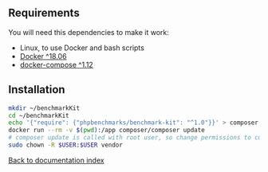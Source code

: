 Requirements
-

You will need this dependencies to make it work:
* Linux, to use Docker and bash scripts
* [Docker ^18.06](https://docs.docker.com/install/)
* [docker-compose ^1.12](https://docs.docker.com/compose/install/)

Installation
-

```bash
mkdir ~/benchmarkKit
cd ~/benchmarkKit
echo '{"require": {"phpbenchmarks/benchmark-kit": "^1.0"}}' > composer.json
docker run --rm -v $(pwd):/app composer/composer update
# composer update is called with root user, so change permissions to current user
sudo chown -R $USER:$USER vendor
```

[Back to documentation index](../README.md)
